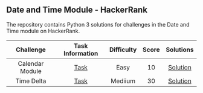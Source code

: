 ## Date and Time Module - HackerRank
The repository contains Python 3 solutions for challenges in the Date and Time module on HackerRank.

|            Challenge                      |                                 Task Information                                                                    |    Difficulty  |  Score  |        Solutions                         |
|:-----------------------------------------:|:-------------------------------------------------------------------------------------------------------------------:|:--------------:|:-------:|:----------------------------------------:|
|          Calendar Module                  |  [Task](https://www.hackerrank.com/challenges/calendar-module/problem?isFullScreen=true)                            |      Easy      |    10   | [Solution](Calendar%20Module)            |
|          Time Delta                       |  [Task](https://www.hackerrank.com/challenges/python-time-delta/problem?isFullScreen=true)                          |      Mediium   |    30   | [Solution](Time%20Delta)                 |

